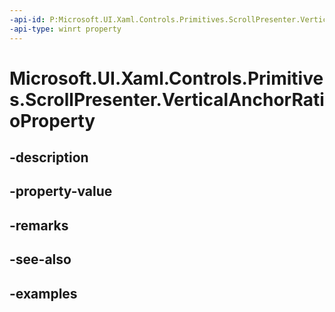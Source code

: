 ```yaml
---
-api-id: P:Microsoft.UI.Xaml.Controls.Primitives.ScrollPresenter.VerticalAnchorRatioProperty
-api-type: winrt property
---
```


# Microsoft.UI.Xaml.Controls.Primitives.ScrollPresenter.VerticalAnchorRatioProperty

<!--
public static Windows.UI.Xaml.DependencyProperty VerticalAnchorRatioProperty { get; }
-->


## -description

## -property-value

## -remarks

## -see-also

## -examples


